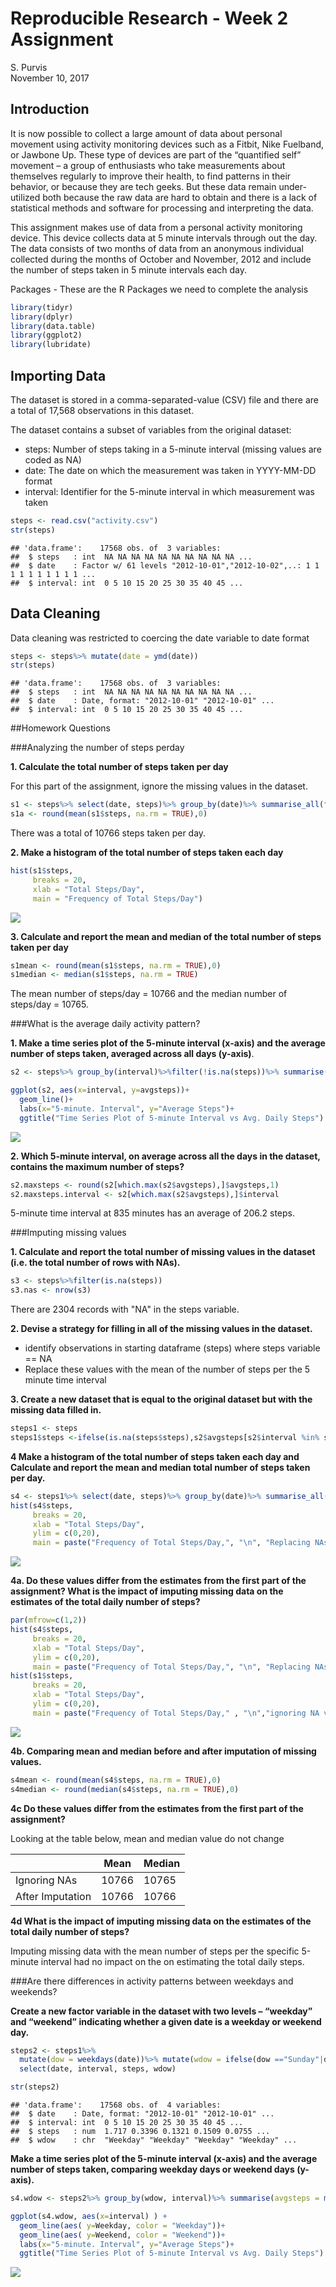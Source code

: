 # Reproducible Research - Week 2 Assignment
S. Purvis  
November 10, 2017  



## Introduction

It is now possible to collect a large amount of data about personal movement using activity monitoring devices such as a Fitbit, Nike Fuelband, or Jawbone Up. These type of devices are part of the “quantified self” movement – a group of enthusiasts who take measurements about themselves regularly to improve their health, to find patterns in their behavior, or because they are tech geeks. But these data remain under-utilized both because the raw data are hard to obtain and there is a lack of statistical methods and software for processing and interpreting the data.  

This assignment makes use of data from a personal activity monitoring device. This device collects data at 5 minute intervals through out the day. The data consists of two months of data from an anonymous individual collected during the months of October and November, 2012 and include the number of steps taken in 5 minute intervals each day.  

Packages - These are the R Packages we need to complete the analysis

```r
library(tidyr)
library(dplyr)
library(data.table)
library(ggplot2)
library(lubridate)
```

## Importing Data

The dataset is stored in a comma-separated-value (CSV) file and there are a total of 17,568 observations in this dataset.  

The dataset contains a subset of variables from the original dataset:  
 - steps: Number of steps taking in a 5-minute interval (missing values are coded as NA)  
 - date: The date on which the measurement was taken in YYYY-MM-DD format  
 - interval: Identifier for the 5-minute interval in which measurement was taken  


```r
steps <- read.csv("activity.csv")
str(steps)
```

```
## 'data.frame':	17568 obs. of  3 variables:
##  $ steps   : int  NA NA NA NA NA NA NA NA NA NA ...
##  $ date    : Factor w/ 61 levels "2012-10-01","2012-10-02",..: 1 1 1 1 1 1 1 1 1 1 ...
##  $ interval: int  0 5 10 15 20 25 30 35 40 45 ...
```

## Data Cleaning

Data cleaning was restricted to coercing the date variable to date format


```r
steps <- steps%>% mutate(date = ymd(date))
str(steps)
```

```
## 'data.frame':	17568 obs. of  3 variables:
##  $ steps   : int  NA NA NA NA NA NA NA NA NA NA ...
##  $ date    : Date, format: "2012-10-01" "2012-10-01" ...
##  $ interval: int  0 5 10 15 20 25 30 35 40 45 ...
```

##Homework Questions

###Analyzing the number of steps perday

**1. Calculate the total number of steps taken per day**  

For this part of the assignment, ignore the missing values in the dataset.

```r
s1 <- steps%>% select(date, steps)%>% group_by(date)%>% summarise_all(funs(sum))
s1a <- round(mean(s1$steps, na.rm = TRUE),0)
```

There was a total of  10766 steps taken per day.    

**2. Make a histogram of the total number of steps taken each day**  

```r
hist(s1$steps, 
     breaks = 20, 
     xlab = "Total Steps/Day", 
     main = "Frequency of Total Steps/Day")
```

![](PA1_template_files/figure-html/StepsDayHist-1.png)<!-- -->

**3. Calculate and report the mean and median of the total number of steps taken per day**  

```r
s1mean <- round(mean(s1$steps, na.rm = TRUE),0)
s1median <- median(s1$steps, na.rm = TRUE)
```

The mean number of steps/day = 10766 and the median number of steps/day = 10765.  

###What is the average daily activity pattern?

**1. Make a time series plot of the 5-minute interval (x-axis) and the average number of steps taken, averaged across all days (y-axis)**.  

```r
s2 <- steps%>% group_by(interval)%>%filter(!is.na(steps))%>% summarise(avgsteps = mean(steps))

ggplot(s2, aes(x=interval, y=avgsteps))+
  geom_line()+
  labs(x="5-minute. Interval", y="Average Steps")+
  ggtitle("Time Series Plot of 5-minute Interval vs Avg. Daily Steps")
```

![](PA1_template_files/figure-html/AvgSteps-1.png)<!-- -->

**2. Which 5-minute interval, on average across all the days in the dataset, contains the maximum number of steps?**


```r
s2.maxsteps <- round(s2[which.max(s2$avgsteps),]$avgsteps,1)
s2.maxsteps.interval <- s2[which.max(s2$avgsteps),]$interval
```

5-minute time interval at 835 minutes has an average of 206.2 steps.


###Imputing missing values

**1. Calculate and report the total number of missing values in the dataset (i.e. the total number of rows with NAs).**


```r
s3 <- steps%>%filter(is.na(steps))
s3.nas <- nrow(s3)
```
There are 2304 records with "NA" in the steps variable.  

**2. Devise a strategy for filling in all of the missing values in the dataset.**  

  - identify observations in starting dataframe (steps) where steps variable == NA
  - Replace these values with the mean of the number of steps per the 5 minute time interval

**3. Create a new dataset that is equal to the original dataset but with the missing data filled in.**  


```r
steps1 <- steps
steps1$steps <-ifelse(is.na(steps$steps),s2$avgsteps[s2$interval %in% steps$interval], steps$steps)
```

**4  Make a histogram of the total number of steps taken each day and Calculate and report the mean and median total number of steps taken per day.**  


```r
s4 <- steps1%>% select(date, steps)%>% group_by(date)%>% summarise_all(funs(sum))
hist(s4$steps, 
     breaks = 20, 
     xlab = "Total Steps/Day", 
     ylim = c(0,20),
     main = paste("Frequency of Total Steps/Day,", "\n", "Replacing NAs with mean values for time interval" ))
```

![](PA1_template_files/figure-html/ImputHist-1.png)<!-- -->


**4a. Do these values differ from the estimates from the first part of the assignment? What is the impact of imputing missing data on the estimates of the total daily number of steps?** 



```r
par(mfrow=c(1,2))
hist(s4$steps, 
     breaks = 20, 
     xlab = "Total Steps/Day", 
     ylim = c(0,20),
     main = paste("Frequency of Total Steps/Day,", "\n", "Replacing NAs" ))
hist(s1$steps, 
     breaks = 20, 
     xlab = "Total Steps/Day",
     ylim = c(0,20),
     main = paste("Frequency of Total Steps/Day," , "\n","ignoring NA values"))
```

![](PA1_template_files/figure-html/ImputHistCompare-1.png)<!-- -->

**4b. Comparing mean and median before and after imputation of missing values.**  

```r
s4mean <- round(mean(s4$steps, na.rm = TRUE),0)
s4median <- round(median(s4$steps, na.rm = TRUE),0)
```
**4c Do these values differ from the estimates from the first part of the assignment?** 

Looking at the table below, mean and median value do not change
  

|           |   Mean   |   Median  |
|----------|----------|----------|
Ignoring NAs|10766|10765|
After Imputation|10766|10766|
  
**4d   What is the impact of imputing missing data on the estimates of the total daily number of steps?** 

Imputing missing data with the mean number of steps per the specific 5-minute interval had no impact on the on estimating the total daily steps.
  
  
###Are there differences in activity patterns between weekdays and weekends? 

**Create a new factor variable in the dataset with two levels – “weekday” and “weekend” indicating whether a given date is a weekday or weekend day.**  

```r
steps2 <- steps1%>% 
  mutate(dow = weekdays(date))%>% mutate(wdow = ifelse(dow =="Sunday"|dow == "Saturday","Weekend","Weekday")) %>%
  select(date, interval, steps, wdow)

str(steps2)
```

```
## 'data.frame':	17568 obs. of  4 variables:
##  $ date    : Date, format: "2012-10-01" "2012-10-01" ...
##  $ interval: int  0 5 10 15 20 25 30 35 40 45 ...
##  $ steps   : num  1.717 0.3396 0.1321 0.1509 0.0755 ...
##  $ wdow    : chr  "Weekday" "Weekday" "Weekday" "Weekday" ...
```

**Make a time series plot of the 5-minute interval (x-axis) and the average number of steps taken, comparing weekday days or weekend days (y-axis).**  


```r
s4.wdow <- steps2%>% group_by(wdow, interval)%>% summarise(avgsteps = mean(steps)) %>% spread(wdow,avgsteps)

ggplot(s4.wdow, aes(x=interval) ) +
  geom_line(aes( y=Weekday, color = "Weekday"))+
  geom_line(aes( y=Weekend, color = "Weekend"))+
  labs(x="5-minute. Interval", y="Average Steps")+
  ggtitle("Time Series Plot of 5-minute Interval vs Avg. Daily Steps")
```

![](PA1_template_files/figure-html/PlotWeekend-1.png)<!-- -->




